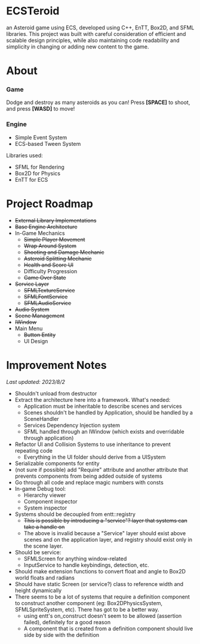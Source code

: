 # ECSTeroid
an Asteroid game using ECS, developed using C++, EnTT, Box2D, and SFML libraries. This project was built with careful consideration of efficient and scalable design principles, while also maintaining code readability and simplicity in changing or adding new content to the game.

# About
### Game
Dodge and destroy as many asteroids as you can!
Press **[SPACE]** to shoot, and press **[WASD]** to move! 

### Engine
- Simple Event System
- ECS-based Tween System

Libraries used:
- SFML for Rendering
- Box2D for Physics
- EnTT for ECS

# Project Roadmap
- ~~External Library Implementations~~
- ~~Base Engine Architecture~~
- In-Game Mechanics
  - ~~Simple Player Movement~~
  - ~~Wrap Around System~~
  - ~~Shooting and Damage Mechanic~~
  - ~~Asteroid Splitting Mechanic~~
  - ~~Health and Score UI~~
  - Difficulty Progression
  - ~~Game Over State~~
- ~~Service Layer~~
  - ~~SFMLTextureService~~
  - ~~SFMLFontService~~
  - ~~SFMLAudioService~~
- ~~Audio System~~
- ~~Scene Management~~
- ~~IWindow~~
- Main Menu
  - ~~Button Entity~~
  - UI Design

# Improvement Notes
_Last updated: 2023/8/2_
- Shouldn't unload from destructor
- Extract the architecture here into a framework. What's needed:
  - Application must be inheritable to describe scenes and services
  - Scenes shouldn't be handled by Application, should be handled by a SceneHandler
  - Services Dependency Injection system
  - SFML handled through an IWindow (which exists and overridable through application)
- Refactor UI and Collision Systems to use inheritance to prevent repeating code
  - Everything in the UI folder should derive from a UISystem
- Serializable components for entity
- (not sure if possible) add "Require" attribute and another attribute that prevents components from being added outside of systems
- Go through all code and replace magic numbers with consts
- In-game Debug tool:
  - Hierarchy viewer
  - Component inspector
  - System inspector
- Systems should be decoupled from entt::registry
  - ~~This is possible by introducing a "service"? layer that systems can take a handle on~~ 
  - The above is invalid because a "Service" layer should exist above scenes and on the application layer, and registry should exist only in the scene layer.
- Should be service:
  - SFMLScreen for anything window-related
  - InputService to handle keybindings, detection, etc.
- Should make extension functions to convert float and angle to Box2D world floats and radians
- Should have static Screen (or service?) class to reference width and height dynamically
- There seems to be a lot of systems that require a definition component to construct another component (eg: Box2DPhysicsSystem, SFMLSpriteSystem, etc). There has got to be a better way.
  - using entt's on_construct doesn't seem to be allowed (assertion failed), definitely for a good reason
  - A component that is created from a definition component should live side by side with the definition